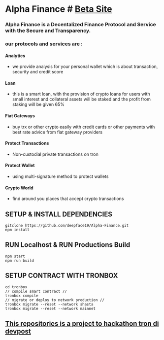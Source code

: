 # Alpha Finance # [Beta Site](https://alphafinance.web.app)
### Alpha Finance is a Decentalized Finance Protocol and Service with the Secure and Transparency.
### our protocols and services are : 
#### Analytics
- we provide analysis for your personal wallet which is about transaction, security and credit score
#### Loan
- this is a smart loan, with the provision of crypto loans for users with small interest and collateral assets will be staked and the profit from staking will be given 65%
#### Fiat Gateways
- buy trx or other crypto easily with credit cards or other payments with best rate advice from fiat gateway providers
#### Protect Transactions
- Non-custodial private transactions on tron
#### Protect Wallet 
- using multi-signature method to protect wallets  
#### Crypto World
- find around you places that accept crypto transactions 
## SETUP & INSTALL DEPENDENCIES


```
gitclone https://github.com/deepface19/Alpha-Finance.git
npm install
```
## RUN Localhost & RUN Productions Build

```
npm start 
npm run build
```

## SETUP CONTRACT WITH TRONBOX
```
cd tronbox 
// compile smart contract //
tronbox compile 
// migrate or deploy to network production //
tronbox migrate --reset --network shasta 
tronbox migrate --reset --network mainnet 
```
## [This repositories is a project to hackathon tron di devpost](https://tron.devpost.com/?ref_feature=challenge&ref_medium=discover)
